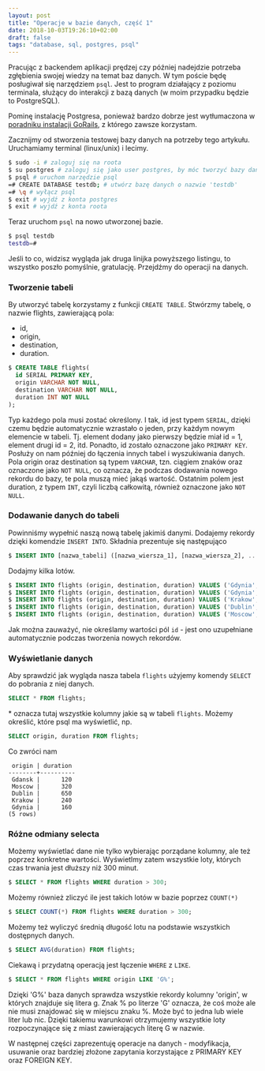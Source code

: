 ```yaml
---
layout: post
title: "Operacje w bazie danych, część 1"
date: 2018-10-03T19:26:10+02:00
draft: false
tags: "database, sql, postgres, psql"
---
```


Pracując z backendem aplikacji prędzej czy później nadejdzie potrzeba zgłębienia swojej wiedzy na temat baz danych. W tym poście będę posługiwał się narzędziem `psql`. Jest to program działający z poziomu terminala, służący do interakcji z bazą danych (w moim przypadku będzie to PostgreSQL).  

Pominę instalację Postgresa, ponieważ bardzo dobrze jest wytłumaczona w [poradniku instalacji GoRails](https://gorails.com/setup/ubuntu/18.04#postgresql), z którego zawsze korzystam. 

Zacznijmy od stworzenia testowej bazy danych na potrzeby tego artykułu. Uruchamiamy terminal (linux/unix) i lecimy.
```bash
$ sudo -i # zaloguj się na roota
$ su postgres # zaloguj się jako user postgres, by móc tworzyć bazy danych
$ psql # uruchom narzędzie psql
=# CREATE DATABASE testdb; # utwórz bazę danych o nazwie 'testdb'
=# \q # wyłącz psql
$ exit # wyjdź z konta postgres
$ exit # wyjdź z konta roota
```
Teraz uruchom `psql` na nowo utworzonej bazie.  
```bash
$ psql testdb
testdb=#
```

Jeśli to co, widzisz wygląda jak druga linijka powyższego listingu, to wszystko poszło pomyślnie, gratulację. Przejdźmy do operacji na danych.

### Tworzenie tabeli
By utworzyć tabelę korzystamy z funkcji `CREATE TABLE`. Stwórzmy tabelę, o nazwie flights, zawierającą pola:  
- id,  
- origin,  
- destination,  
- duration.  
```sql
$ CREATE TABLE flights(
  id SERIAL PRIMARY KEY,
  origin VARCHAR NOT NULL,
  destination VARCHAR NOT NULL,
  duration INT NOT NULL
);
```
Typ każdego pola musi zostać określony. I tak, id jest typem `SERIAL`, dzięki czemu będzie automatycznie wzrastało o jeden, przy każdym nowym elemencie w tabeli. Tj. element dodany jako pierwszy będzie miał id = 1, element drugi id = 2, itd. Ponadto, id zostało oznaczone jako `PRIMARY KEY`. Posłuży on nam później do łączenia innych tabel i wyszukiwania danych. Pola origin oraz destination są typem `VARCHAR`, tzn. ciągiem znaków oraz oznaczone jako `NOT NULL`, co oznacza, że podczas dodawania nowego rekordu do bazy, te pola muszą mieć jakąś wartość. Ostatnim polem jest duration, z typem `INT`, czyli liczbą całkowitą, również oznaczone jako `NOT NULL`.

### Dodawanie danych do tabeli
Powinniśmy wypełnić naszą nową tabelę jakimiś danymi. Dodajemy rekordy dzięki komendzie `INSERT INTO`. Składnia prezentuje się następująco  
```sql
$ INSERT INTO [nazwa_tabeli] ([nazwa_wiersza_1], [nazwa_wiersza_2], ..., [nazwa_wiersza_N]) VALUES ([wartość_wiersza_1], [wartość_wiersza_2], ..., [wartość_wiersza_N]);
```
Dodajmy kilka lotów.
```sql
$ INSERT INTO flights (origin, destination, duration) VALUES ('Gdynia', 'Copenhagen', 120);
$ INSERT INTO flights (origin, destination, duration) VALUES ('Gdynia', 'Alesund', 160);
$ INSERT INTO flights (origin, destination, duration) VALUES ('Krakow', 'Malaga', 240);
$ INSERT INTO flights (origin, destination, duration) VALUES ('Dublin', 'New York', 650);
$ INSERT INTO flights (origin, destination, duration) VALUES ('Moscow', 'Rome', 320);
```
Jak można zauważyć, nie określamy wartości pól `id` - jest ono uzupełniane automatycznie podczas tworzenia nowych rekordów.

### Wyświetlanie danych
Aby sprawdzić jak wygląda nasza tabela `flights` użyjemy komendy `SELECT` do pobrania z niej danych.
```sql
SELECT * FROM flights;
```
\* oznacza tutaj wszystkie kolumny jakie są w tabeli `flights`. Możemy określić, które psql ma wyświetlić, np.
```sql
SELECT origin, duration FROM flights;
```
Co zwróci nam
```psql
 origin | duration 
--------+----------
 Gdansk |      120
 Moscow |      320
 Dublin |      650
 Krakow |      240
 Gdynia |      160
(5 rows)
```

### Różne odmiany selecta
Możemy wyświetlać dane nie tylko wybierając porządane kolumny, ale też poprzez konkretne wartości. Wyświetlmy zatem wszystkie loty, których czas trwania jest dłuższy niż 300 minut.
```sql
$ SELECT * FROM flights WHERE duration > 300;
```
Możemy również zliczyć ile jest takich lotów w bazie poprzez `COUNT(*)`
```sql
$ SELECT COUNT(*) FROM flights WHERE duration > 300;
```
Możemy też wyliczyć średnią długość lotu na podstawie wszystkich dostępnych danych.
```sql
$ SELECT AVG(duration) FROM flights;
```
Ciekawą i przydatną operacją jest łączenie `WHERE` z `LIKE`.
```sql
$ SELECT * FROM flights WHERE origin LIKE 'G%';
```
Dzięki 'G%' baza danych sprawdza wszystkie rekordy kolumny 'origin', w których znajduje się litera g. Znak % po literze 'G' oznacza, że coś może ale nie musi znajdować się w miejscu znaku %. Może być to jedna lub wiele liter lub nic. Dzięki takiemu warunkowi otrzymujemy wszystkie loty rozpoczynające się z miast zawierających literę G w nazwie.  

W następnej części zaprezentuję operacje na danych - modyfikacja, usuwanie oraz bardziej złożone zapytania korzystające z PRIMARY KEY oraz FOREIGN KEY.

<!-- ### Modyfikacja danych
Załóżmy, że popełniliśmy błąd - samolot do Kopenhagi nie wylatuje z Gdańska, tylko z Warszawy. Zamienić dane w tabeli możemy dzięki operacji `UPDATE`
```sql
$ UPDATE [nazwa_tabeli] SET [nazwa_kolumny]=[nowa_wartosc_kolumny], [nazwa_kolejnej_kolumny]=[nowa_wartosc] WHERE [warunek];
```
 -->